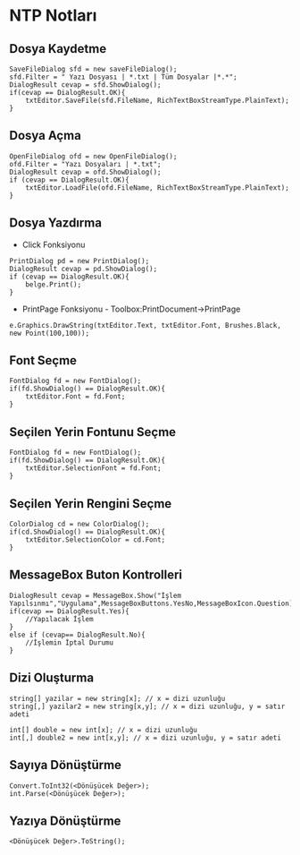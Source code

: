 # NTP Notları
## Dosya Kaydetme
```
SaveFileDialog sfd = new saveFileDialog();
sfd.Filter = " Yazı Dosyası | *.txt | Tüm Dosyalar |*.*";
DialogResult cevap = sfd.ShowDialog();
if(cevap == DialogResult.OK){
	txtEditor.SaveFile(sfd.FileName, RichTextBoxStreamType.PlainText);
}
```

## Dosya Açma
```
OpenFileDialog ofd = new OpenFileDialog();
ofd.Filter = "Yazı Dosyaları | *.txt";
DialogResult cevap = ofd.ShowDialog();
if (cevap == DialogResult.OK){
    txtEditor.LoadFile(ofd.FileName, RichTextBoxStreamType.PlainText);
}
```

## Dosya Yazdırma
- Click Fonksiyonu
```
PrintDialog pd = new PrintDialog();
DialogResult cevap = pd.ShowDialog();
if (cevap == DialogResult.OK){
    belge.Print();
}
```

- PrintPage Fonksiyonu - Toolbox:PrintDocument->PrintPage
```
e.Graphics.DrawString(txtEditor.Text, txtEditor.Font, Brushes.Black, new Point(100,100));
```

## Font Seçme
```
FontDialog fd = new FontDialog();
if(fd.ShowDialog() == DialogResult.OK){
	txtEditor.Font = fd.Font;
}
```

## Seçilen Yerin Fontunu Seçme
```
FontDialog fd = new FontDialog();
if(fd.ShowDialog() == DialogResult.OK){
	txtEditor.SelectionFont = fd.Font;
}
```

## Seçilen Yerin Rengini Seçme
```
ColorDialog cd = new ColorDialog();
if(cd.ShowDialog() == DialogResult.OK){
	txtEditor.SelectionColor = cd.Font;
}
```

## MessageBox Buton Kontrolleri
```
DialogResult cevap = MessageBox.Show("İşlem Yapılsınmı","Uygulama",MessageBoxButtons.YesNo,MessageBoxIcon.Question);
if(cevap == DialogResult.Yes){
	//Yapılacak İşlem
}
else if (cevap== DialogResult.No){
	//İşlemin İptal Durumu
}
```

## Dizi Oluşturma
```
string[] yazilar = new string[x]; // x = dizi uzunluğu
string[,] yazilar2 = new string[x,y]; // x = dizi uzunluğu, y = satır adeti

int[] double = new int[x]; // x = dizi uzunluğu
int[,] double2 = new int[x,y]; // x = dizi uzunluğu, y = satır adeti
```

## Sayıya Dönüştürme
```
Convert.ToInt32(<Dönüşücek Değer>); 
int.Parse(<Dönüşücek Değer>);
```

## Yazıya Dönüştürme
```
<Dönüşücek Değer>.ToString();
```
